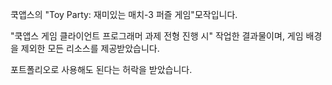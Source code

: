 쿡앱스의 "Toy Party: 재미있는 매치-3 퍼즐 게임"모작입니다.

"쿡앱스 게임 클라이언트 프로그래머 과제 전형 진행 시" 작업한 결과물이며, 게임 배경을 제외한 모든 리소스를 제공받았습니다.

포트폴리오로 사용해도 된다는 허락을 받았습니다.
